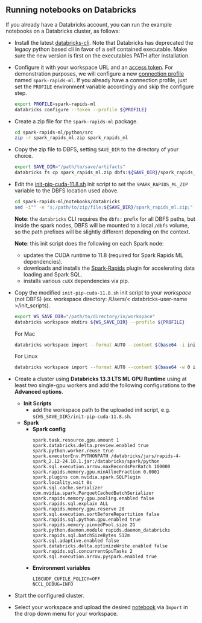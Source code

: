 ## Running notebooks on Databricks

If you already have a Databricks account, you can run the example notebooks on a Databricks cluster, as follows:
- Install the latest [databricks-cli](https://docs.databricks.com/dev-tools/cli/index.html).  Note that Databricks has deprecated the legacy python based cli in favor of a self contained executable. Make sure the new version is first on the executables PATH after installation.
- Configure it with your workspace URL and an [access token](https://docs.databricks.com/dev-tools/api/latest/authentication.html).  For demonstration purposes, we will configure a new [connection profile](https://docs.databricks.com/dev-tools/cli/index.html#connection-profiles) named `spark-rapids-ml`.  If you already have a connection profile, just set the `PROFILE` environment variable accordingly and skip the configure step.
  ```bash
  export PROFILE=spark-rapids-ml
  databricks configure --token --profile ${PROFILE}
  ```
- Create a zip file for the `spark-rapids-ml` package.
  ```bash
  cd spark-rapids-ml/python/src
  zip -r spark_rapids_ml.zip spark_rapids_ml
  ```
- Copy the zip file to DBFS, setting `SAVE_DIR` to the directory of your choice.
  ```bash
  export SAVE_DIR="/path/to/save/artifacts"
  databricks fs cp spark_rapids_ml.zip dbfs:${SAVE_DIR}/spark_rapids_ml.zip --profile ${PROFILE}
  ```
- Edit the [init-pip-cuda-11.8.sh](init-pip-cuda-11.8.sh) init script to set the `SPARK_RAPIDS_ML_ZIP` variable to the DBFS location used above.
  ```bash
  cd spark-rapids-ml/notebooks/databricks
  sed -i"" -e "s;/path/to/zip/file;${SAVE_DIR}/spark_rapids_ml.zip;" init-pip-cuda-11.8.sh
  ```
  **Note**: the `databricks` CLI requires the `dbfs:` prefix for all DBFS paths, but inside the spark nodes, DBFS will be mounted to a local `/dbfs` volume, so the path prefixes will be slightly different depending on the context.

  **Note**: this init script does the following on each Spark node:
  - updates the CUDA runtime to 11.8 (required for Spark Rapids ML dependencies).
  - downloads and installs the [Spark-Rapids](https://github.com/NVIDIA/spark-rapids) plugin for accelerating data loading and Spark SQL.
  - installs various `cuXX` dependencies via pip.

- Copy the modified `init-pip-cuda-11.8.sh` init script to your *workspace* (not DBFS) (ex. workspace directory: /Users/< databricks-user-name >/init_scripts).
  ```bash
  export WS_SAVE_DIR="/path/to/directory/in/workspace"
  databricks workspace mkdirs ${WS_SAVE_DIR} --profile ${PROFILE}
  ```
  For Mac
  ```bash
  databricks workspace import --format AUTO --content $(base64 -i init-pip-cuda-11.8.sh) ${WS_SAVE_DIR}/init-pip-cuda-11.8.sh --profile ${PROFILE}
  ```
  For Linux
  ```bash
  databricks workspace import --format AUTO --content $(base64 -w 0 init-pip-cuda-11.8.sh) ${WS_SAVE_DIR}/init-pip-cuda-11.8.sh --profile ${PROFILE}
  ```
- Create a cluster using **Databricks 13.3 LTS ML GPU Runtime** using at least two single-gpu workers and add the following configurations to the **Advanced options**.
  - **Init Scripts**
    - add the workspace path to the uploaded init script, e.g. `${WS_SAVE_DIR}/init-pip-cuda-11.8.sh`.
  - **Spark**
    - **Spark config**
      ```
      spark.task.resource.gpu.amount 1
      spark.databricks.delta.preview.enabled true
      spark.python.worker.reuse true
      spark.executorEnv.PYTHONPATH /databricks/jars/rapids-4-spark_2.12-24.10.1.jar:/databricks/spark/python
      spark.sql.execution.arrow.maxRecordsPerBatch 100000
      spark.rapids.memory.gpu.minAllocFraction 0.0001
      spark.plugins com.nvidia.spark.SQLPlugin
      spark.locality.wait 0s
      spark.sql.cache.serializer com.nvidia.spark.ParquetCachedBatchSerializer
      spark.rapids.memory.gpu.pooling.enabled false
      spark.rapids.sql.explain ALL
      spark.rapids.memory.gpu.reserve 20
      spark.sql.execution.sortBeforeRepartition false
      spark.rapids.sql.python.gpu.enabled true
      spark.rapids.memory.pinnedPool.size 2G
      spark.python.daemon.module rapids.daemon_databricks
      spark.rapids.sql.batchSizeBytes 512m
      spark.sql.adaptive.enabled false
      spark.databricks.delta.optimizeWrite.enabled false
      spark.rapids.sql.concurrentGpuTasks 2
      spark.sql.execution.arrow.pyspark.enabled true
      ```
    - **Environment variables**
      ```
      LIBCUDF_CUFILE_POLICY=OFF
      NCCL_DEBUG=INFO
      ```
- Start the configured cluster.
- Select your workspace and upload the desired [notebook](../) via `Import` in the drop down menu for your workspace.
